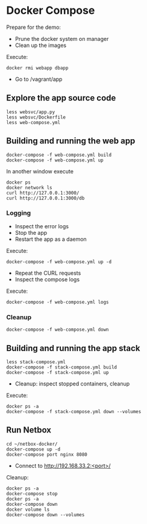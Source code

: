 # Docker Compose

Prepare for the demo:

* Prune the docker system on manager
* Clean up the images

Execute:

    docker rmi webapp dbapp

* Go to /vagrant/app

## Explore the app source code

    less websvc/app.py
    less websvc/Dockerfile
    less web-compose.yml

## Building and running the web app

    docker-compose -f web-compose.yml build
    docker-compose -f web-compose.yml up

In another window execute

    docker ps
    docker network ls
    curl http://127.0.0.1:3000/
    curl http://127.0.0.1:3000/db

### Logging

* Inspect the error logs
* Stop the app
* Restart the app as a daemon

Execute:

    docker-compose -f web-compose.yml up -d

* Repeat the CURL requests
* Inspect the compose logs

Execute:

    docker-compose -f web-compose.yml logs

### Cleanup

    docker-compose -f web-compose.yml down

## Building and running the app stack

    less stack-compose.yml
    docker-compose -f stack-compose.yml build
    docker-compose -f stack-compose.yml up

* Cleanup: inspect stopped containers, cleanup

Execute:

    docker ps -a
    docker-compose -f stack-compose.yml down --volumes

## Run Netbox

    cd ~/netbox-docker/
    docker-compose up -d
    docker-compose port nginx 8080

* Connect to http://192.168.33.2:<port>/

Cleanup:

    docker ps -a
    docker-compose stop
    docker ps -a
    docker-compose down
    docker volume ls
    docker-compose down --volumes
